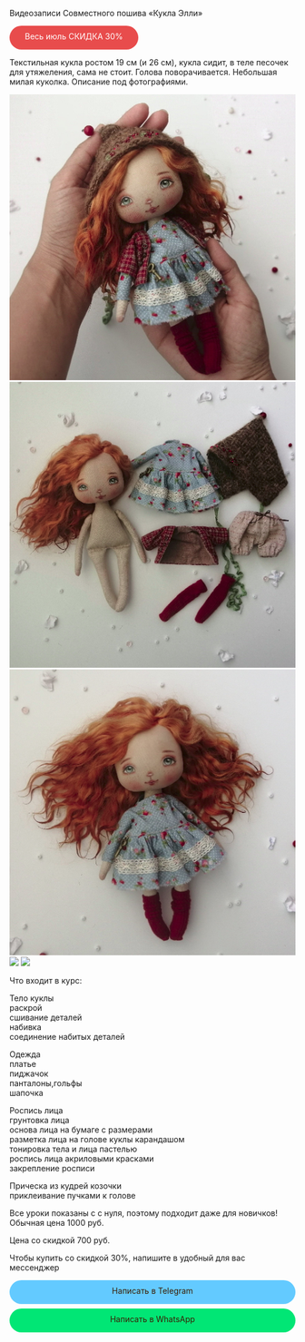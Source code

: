 Видеозаписи Совместного пошива «Кукла Элли»

<div onclick="window.open('');" style="cursor:pointer;border-width:0;border-style:solid;background-color:#e42a2ad6;width:45%;text-align:center;color:#ffffff;-moz-border-radius: 30px;vertical-align: middle;height: 32px;padding-top: 10px;
      -webkit-border-radius:50px;">Весь июль CКИДКА 30%</div>


Текстильная кукла ростом 19 см (и 26 см), кукла сидит, в теле песочек для утяжеления, сама не стоит.
Голова поворачивается. Небольшая милая куколка. Описание под фотографиями.   

![](ELLY.png) ![](elly1.png) ![](elly2.png) ![](elly3.png) ![](elly4.png)  

Что входит в курс:   

Тело куклы   
	раскрой   
	сшивание деталей   
	набивка   
	соединение набитых деталей   

Одежда   
	платье    
	пиджачок   
	панталоны,гольфы      
	шапочка    

Роспись лица   
	грунтовка лица   
	основа лица на бумаге с размерами   
	разметка лица на голове куклы карандашом   
	тонировка тела и лица пастелью   
	роспись лица акриловыми красками   
	закрепление росписи   

Прическа из кудрей козочки   
	приклеивание пучками к голове   

Все уроки показаны с с нуля, поэтому подходит даже для новичков!   
Обычная цена 1000 руб.   

Цена со скидкой 700 руб.   

Чтобы купить со скидкой 30%, напишите в удобный для вас мессенджер   

  <div style="display: block; margin-left: auto;  margin-right: auto"><div onclick="window.open('https://t.me/tomiris_doll');" style="cursor:pointer;border-width:0;border-style:solid;background-color:#63caff;width:100%;text-align:center;color:#3a1d03;-moz-border-radius: 30px;vertical-align: middle;height: 32px;padding-top: 10px;margin-top: 8px;margin-bottom: 8px;
      -webkit-border-radius:50px;">Написать в Telegram</div></div>   
      
 <div style="display: block; margin-left: auto;  margin-right: auto"><div onclick="window.open('https://api.whatsapp.com/send?phone=+79146975970>');" style="cursor:pointer;border-width:0;border-style:solid;background-color:#01e675;width:100%;text-align:center;color:#3a1d03;-moz-border-radius: 30px;vertical-align: middle;height: 32px;padding-top: 10px;margin-top: 8px;margin-bottom: 8px;
      -webkit-border-radius:50px;">Написать в WhatsApp</div></div>
